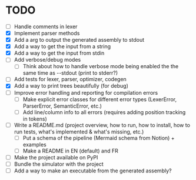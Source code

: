 # TODO
- [ ] Handle comments in lexer
- [x] Implement parser methods
- [x] Add a arg to output the generated assembly to stdout
- [x] Add a way to get the input from a string
- [x] Add a way to get the input from stdin
- [ ] Add verbose/debug modes
  - [ ] Think about how to handle verbose mode being enabled the the same time as --stdout (print to stderr?)
- [ ] Add tests for lexer, parser, optimizer, codegen
- [x] Add a way to print trees beautifully (for debug)
- [ ] Improve error handling and reporting for compilation errors
  - [ ] Make explicit error classes for different error types (LexerError, ParserError, SemanticError, etc.)
  - [ ] Add line/column info to all errors (requires adding position tracking in tokens)
- [ ] Write a README.md (project overview, how to run, how to install, how to run tests, what's implemented & what's missing, etc.)
  - [ ] Put a schema of the pipeline (Mermaid schema from Notion) + examples
  - [ ] Make a README in EN (default) and FR
- [ ] Make the project available on PyPI
- [ ] Bundle the simulator with the project
- [ ] Add a way to make an executable from the generated assembly?
